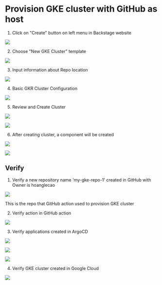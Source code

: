# Provision GKE cluster with GitHub as host
1. Click on "Create" button on left menu in Backstage website

![](../../assets/Screenshot%202024-10-08%20200311.png)

2. Choose "New GKE Cluster" template

![](../../assets/Screenshot%202024-10-28%20230511.png)

3. Input information about Repo location

![](../../assets/Screenshot%202024-10-28%20230601.png)

4. Basic GKR Cluster Configuration

![](../../assets/Screenshot%202024-10-28%20230737.png)

5. Review and Create Cluster

![](../../assets/Screenshot%202024-10-28%20230810.png)

![](../../assets/Screenshot%202024-10-28%20230850.png)

6. After creating cluster, a component will be created

![](../../assets/Screenshot%202024-10-28%20222038.png)


![](../../assets/Screenshot%202024-10-28%20231039.png)

## Verify 
1. Verify a new repository name 'my-gke-repo-1' created in GitHub with Owner is hoanglecao

![](../../assets/Screenshot%202024-10-28%20231128.png)

This is the repo that GitHub action used to provision GKE cluster

2. Verify action in GitHub action

![](../../assets/Screenshot%202024-10-28%20231222.png)


3. Verify applications created in ArgoCD

![](../../assets/Screenshot%202024-10-28%20231429.png)

![](../../assets/Screenshot%202024-10-28%20231507.png)

![](../../assets/Screenshot%202024-10-28%20231530.png)

4. Verify GKE cluster created in Google Cloud 

![](../../assets/Screenshot%202024-10-28%20231719.png)


